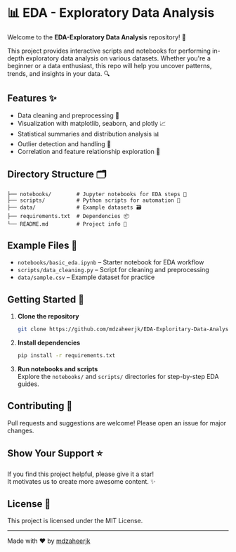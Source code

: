 # 📊 EDA - Exploratory Data Analysis

Welcome to the **EDA-Exploratory Data Analysis** repository! 🚀

This project provides interactive scripts and notebooks for performing in-depth exploratory data analysis on various datasets. Whether you're a beginner or a data enthusiast, this repo will help you uncover patterns, trends, and insights in your data. 🔍

## Features ✨
- Data cleaning and preprocessing 🧹
- Visualization with matplotlib, seaborn, and plotly 📈
- Statistical summaries and distribution analysis 📊
- Outlier detection and handling 🚨
- Correlation and feature relationship exploration 🤝

## Directory Structure 🗂️
```
├── notebooks/        # Jupyter notebooks for EDA steps 📒
├── scripts/          # Python scripts for automation 🐍
├── data/             # Example datasets 🗃️
├── requirements.txt  # Dependencies 📦
└── README.md         # Project info 📃
```

## Example Files 📁
- `notebooks/basic_eda.ipynb` – Starter notebook for EDA workflow
- `scripts/data_cleaning.py` – Script for cleaning and preprocessing
- `data/sample.csv` – Example dataset for practice

## Getting Started 🏁
1. **Clone the repository**  
   ```bash
   git clone https://github.com/mdzaheerjk/EDA-Exploritary-Data-Analysis.git
   ```

2. **Install dependencies**  
   ```bash
   pip install -r requirements.txt
   ```

3. **Run notebooks and scripts**  
   Explore the `notebooks/` and `scripts/` directories for step-by-step EDA guides.

## Contributing 🤗
Pull requests and suggestions are welcome! Please open an issue for major changes.

## Show Your Support ⭐
If you find this project helpful, please give it a star!  
It motivates us to create more awesome content. ✨

## License 📜
This project is licensed under the MIT License.

---

Made with ❤️ by [mdzaheerjk](https://github.com/mdzaheerjk)
